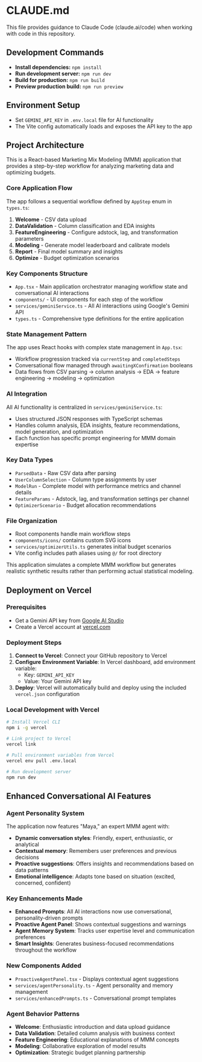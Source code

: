# CLAUDE.md

This file provides guidance to Claude Code (claude.ai/code) when working with code in this repository.

## Development Commands

- **Install dependencies:** `npm install`
- **Run development server:** `npm run dev`
- **Build for production:** `npm run build`
- **Preview production build:** `npm run preview`

## Environment Setup

- Set `GEMINI_API_KEY` in `.env.local` file for AI functionality
- The Vite config automatically loads and exposes the API key to the app

## Project Architecture

This is a React-based Marketing Mix Modeling (MMM) application that provides a step-by-step workflow for analyzing marketing data and optimizing budgets.

### Core Application Flow
The app follows a sequential workflow defined by `AppStep` enum in `types.ts`:
1. **Welcome** - CSV data upload
2. **DataValidation** - Column classification and EDA insights  
3. **FeatureEngineering** - Configure adstock, lag, and transformation parameters
4. **Modeling** - Generate model leaderboard and calibrate models
5. **Report** - Final model summary and insights
6. **Optimize** - Budget optimization scenarios

### Key Components Structure
- `App.tsx` - Main application orchestrator managing workflow state and conversational AI interactions
- `components/` - UI components for each step of the workflow
- `services/geminiService.ts` - All AI interactions using Google's Gemini API
- `types.ts` - Comprehensive type definitions for the entire application

### State Management Pattern
The app uses React hooks with complex state management in `App.tsx`:
- Workflow progression tracked via `currentStep` and `completedSteps`
- Conversational flow managed through `awaitingXConfirmation` booleans
- Data flows from CSV parsing → column analysis → EDA → feature engineering → modeling → optimization

### AI Integration
All AI functionality is centralized in `services/geminiService.ts`:
- Uses structured JSON responses with TypeScript schemas
- Handles column analysis, EDA insights, feature recommendations, model generation, and optimization
- Each function has specific prompt engineering for MMM domain expertise

### Key Data Types
- `ParsedData` - Raw CSV data after parsing
- `UserColumnSelection` - Column type assignments by user
- `ModelRun` - Complete model with performance metrics and channel details
- `FeatureParams` - Adstock, lag, and transformation settings per channel
- `OptimizerScenario` - Budget allocation recommendations

### File Organization
- Root components handle main workflow steps
- `components/icons/` contains custom SVG icons
- `services/optimizerUtils.ts` generates initial budget scenarios
- Vite config includes path aliases using `@/` for root directory

This application simulates a complete MMM workflow but generates realistic synthetic results rather than performing actual statistical modeling.

## Deployment on Vercel

### Prerequisites
- Get a Gemini API key from [Google AI Studio](https://makersuite.google.com/app/apikey)
- Create a Vercel account at [vercel.com](https://vercel.com)

### Deployment Steps
1. **Connect to Vercel**: Connect your GitHub repository to Vercel
2. **Configure Environment Variable**: In Vercel dashboard, add environment variable:
   - Key: `GEMINI_API_KEY`
   - Value: Your Gemini API key
3. **Deploy**: Vercel will automatically build and deploy using the included `vercel.json` configuration

### Local Development with Vercel
```bash
# Install Vercel CLI
npm i -g vercel

# Link project to Vercel
vercel link

# Pull environment variables from Vercel
vercel env pull .env.local

# Run development server
npm run dev
```

## Enhanced Conversational AI Features

### Agent Personality System
The application now features "Maya," an expert MMM agent with:
- **Dynamic conversation styles**: Friendly, expert, enthusiastic, or analytical
- **Contextual memory**: Remembers user preferences and previous decisions
- **Proactive suggestions**: Offers insights and recommendations based on data patterns
- **Emotional intelligence**: Adapts tone based on situation (excited, concerned, confident)

### Key Enhancements Made
- **Enhanced Prompts**: All AI interactions now use conversational, personality-driven prompts
- **Proactive Agent Panel**: Shows contextual suggestions and warnings
- **Agent Memory System**: Tracks user expertise level and communication preferences
- **Smart Insights**: Generates business-focused recommendations throughout the workflow

### New Components Added
- `ProactiveAgentPanel.tsx` - Displays contextual agent suggestions
- `services/agentPersonality.ts` - Agent personality and memory management
- `services/enhancedPrompts.ts` - Conversational prompt templates

### Agent Behavior Patterns
- **Welcome**: Enthusiastic introduction and data upload guidance
- **Data Validation**: Detailed column analysis with business context
- **Feature Engineering**: Educational explanations of MMM concepts
- **Modeling**: Collaborative exploration of model results  
- **Optimization**: Strategic budget planning partnership